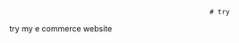                                                       # try
try my e commerce website
                        
                       
